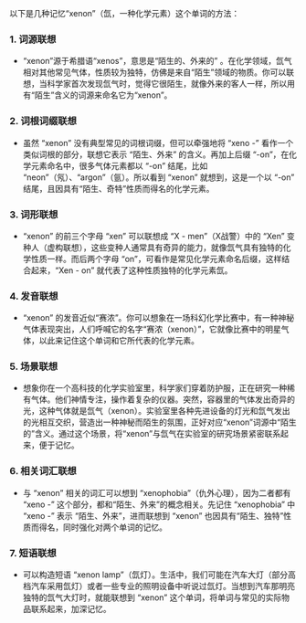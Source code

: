 以下是几种记忆“xenon”（氙，一种化学元素）这个单词的方法：

### 1. 词源联想
 - “xenon”源于希腊语“xenos”，意思是“陌生的、外来的” 。在化学领域，氙气相对其他常见气体，性质较为独特，仿佛是来自“陌生”领域的物质。你可以联想，当科学家首次发现氙气时，觉得它很陌生，就像外来的客人一样，所以用有“陌生”含义的词源来命名它为“xenon”。 

### 2. 词根词缀联想 
 - 虽然 “xenon” 没有典型常见的词根词缀，但可以牵强地将 “xeno -” 看作一个类似词根的部分，联想它表示 “陌生、外来” 的含义。再加上后缀 “-on”，在化学元素命名中，很多气体元素都以 “-on” 结尾，比如 “neon”（氖）、“argon”（氩）。所以看到 “xenon” 就想到，这是一个以 “-on” 结尾，且因具有“陌生、奇特”性质而得名的化学元素。 

### 3. 词形联想 
 - “xenon” 的前三个字母 “xen” 可以联想成 “X - men”（X战警）中的 “Xen” 变种人（虚构联想），这些变种人通常具有奇异的能力，就像氙气具有独特的化学性质一样。而后两个字母 “on”，可看作是常见化学元素命名后缀，这样结合起来，“Xen - on” 就代表了这种性质独特的化学元素氙。 

### 4. 发音联想 
 - “xenon” 的发音近似“赛浓”。你可以想象在一场科幻化学比赛中，有一种神秘气体表现突出，人们呼喊它的名字“赛浓（xenon）”，它就像比赛中的明星气体，以此来记住这个单词和它所代表的化学元素。 

### 5. 场景联想 
 - 想象你在一个高科技的化学实验室里，科学家们穿着防护服，正在研究一种稀有气体。他们神情专注，操作着复杂的仪器。突然，容器里的气体发出奇异的光，这种气体就是氙气（xenon）。实验室里各种先进设备的灯光和氙气发出的光相互交织，营造出一种神秘而陌生的氛围，正好对应“xenon”词源中“陌生的”含义。通过这个场景，将“xenon”与氙气在实验室的研究场景紧密联系起来，便于记忆。 

### 6. 相关词汇联想 
 - 与 “xenon” 相关的词汇可以想到 “xenophobia”（仇外心理），因为二者都有 “xeno -” 这个部分，都和“陌生、外来”的概念相关。先记住 “xenophobia” 中 “xeno -” 表示 “陌生、外来”，进而联想到 “xenon” 也因具有“陌生、独特”性质而得名，同时强化对两个单词的记忆。 

### 7. 短语联想 
 - 可以构造短语 “xenon lamp”（氙灯）。生活中，我们可能在汽车大灯（部分高档汽车采用氙灯）或者一些专业的照明设备中听说过氙灯。当想到汽车那明亮独特的氙气大灯时，就能联想到 “xenon” 这个单词，将单词与常见的实际物品联系起来，加深记忆。 